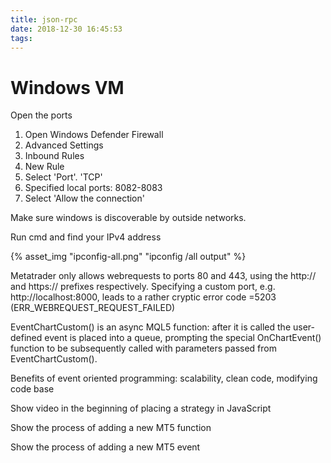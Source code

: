 ```yaml
---
title: json-rpc
date: 2018-12-30 16:45:53
tags:
---
```

# Windows VM
Open the ports
1. Open Windows Defender Firewall
2. Advanced Settings
3. Inbound Rules
4. New Rule
5. Select 'Port'. 'TCP'
6. Specified local ports: 8082-8083
7. Select 'Allow the connection'

Make sure windows is discoverable by outside networks.

Run cmd and find your IPv4 address

{% asset_img "ipconfig-all.png" "ipconfig /all output" %}

Metatrader only allows webrequests to ports 80 and 443, using the http:// and https:// prefixes respectively. Specifying a custom port, e.g. http://localhost:8000, leads to a rather cryptic error code =5203 (ERR_WEBREQUEST_REQUEST_FAILED)

EventChartCustom() is an async MQL5 function: after it is called the user-defined event is placed into a queue, prompting the special OnChartEvent() function to be subsequently called with parameters passed from EventChartCustom().

Benefits of event oriented programming: scalability, clean code, modifying code base

Show video in the beginning of placing a strategy in JavaScript

Show the process of adding a new MT5 function

Show the process of adding a new MT5 event
